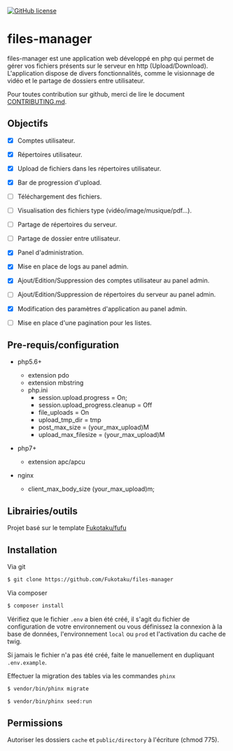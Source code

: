 [![GitHub license](https://img.shields.io/badge/license-New%20BSD-blue.svg)](https://github.com/Fukotaku/files-manager/blob/master/LICENSE)
# files-manager

files-manager est une application web développé en php qui permet de gérer vos fichiers présents sur le serveur en http (Upload/Download). L'application dispose de divers fonctionnalités, comme le visionnage de vidéo et le partage de dossiers entre utilisateur.

Pour toutes contribution sur github, merci de lire le document [CONTRIBUTING.md](https://github.com/Fukotaku/files-manager/blob/master/CONTRIBUTING.md).


## Objectifs

- [x] Comptes utilisateur.
- [x] Répertoires utilisateur.
- [x] Upload de fichiers dans les répertoires utilisateur.
- [x] Bar de progression d'upload.
- [ ] Téléchargement des fichiers.
- [ ] Visualisation des fichiers type (vidéo/image/musique/pdf...).
- [ ] Partage de répertoires du serveur.
- [ ] Partage de dossier entre utilisateur.

- [x] Panel d'administration.
- [x] Mise en place de logs au panel admin.
- [x] Ajout/Edition/Suppression des comptes utilisateur au panel admin.
- [ ] Ajout/Edition/Suppression de répertoires du serveur au panel admin.
- [x] Modification des paramètres d'application au panel admin.

- [ ] Mise en place d'une pagination pour les listes.


## Pre-requis/configuration

- php5.6+
  - extension pdo
  - extension mbstring
  - php.ini
    - session.upload.progress = On;
    - session.upload_progress.cleanup = Off
    - file_uploads = On
    - upload_tmp_dir = tmp
    - post_max_size = (your_max_upload)M
    - upload_max_filesize = (your_max_upload)M
- php7+
  - extension apc/apcu

- nginx
  - client_max_body_size (your_max_upload)m;


## Librairies/outils

Projet basé sur le template [Fukotaku/fufu](https://github.com/Fukotaku/fufu/)


## Installation

Via git

``` bash
$ git clone https://github.com/Fukotaku/files-manager
```

Via composer

``` bash
$ composer install
```

Vérifiez que le fichier `.env` a bien été créé, il s'agit du fichier de configuration de votre environnement ou vous définissez la connexion à la base de données, l'environnement `local` ou `prod` et l'activation du cache de twig.

Si jamais le fichier n'a pas été créé, faite le manuellement en dupliquant `.env.example`.

Effectuer la migration des tables via les commandes `phinx`

``` bash
$ vendor/bin/phinx migrate
```

``` bash
$ vendor/bin/phinx seed:run
```


## Permissions

Autoriser les dossiers `cache` et `public/directory` à l'écriture (chmod 775).
